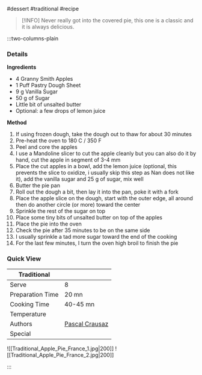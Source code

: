 #dessert #traditional #recipe

> [!INFO]
> Never really got into the covered pie, this one is a classic and it is always delicious.

:::two-columns-plain

### Details
**Ingredients**

- 4 Granny Smith Apples
- 1 Puff Pastry Dough Sheet
- 9 g Vanilla Sugar 
- 50 g of Sugar
- Little bit of unsalted butter
- Optional: a few drops of lemon juice


**Method**

1. If using frozen dough, take the dough out to thaw for about 30 minutes
2. Pre-heat the oven to 180 C / 350 F
3. Peel and core the apples
4. I use a Mandoline slicer to cut the apple cleanly but you can also do it by hand, cut the apple in segment of 3-4 mm
5. Place the cut apples in a bowl, add the lemon juice (optional, this prevents the slice to oxidize, i usually skip this step as Nan does not like it), add the vanilla sugar and 25 g of sugar, mix well
6. Butter the pie pan
7. Roll out the dough a bit, then lay it into the pan, poke it with a fork
8. Place the apple slice on the dough, start with the outer edge, all around then do another circle (or more) toward the center
9. Sprinkle the rest of the sugar on top
10. Place some tiny bits of unsalted butter on top of the apples
11. Place the pie into the oven
12. Check the pie after 35 minutes to be on the same side
13. I usually sprinkle a tad more sugar toward the end of the cooking
14. For the last few minutes, I turn the oven high broil to finish the pie





### Quick View
| Traditional      |                                                |
| ---------------- | ---------------------------------------------- |
| Serve            | 8                                              |
| Preparation Time | 20 mn                                          |
| Cooking Time     | 40-45 mn                                       |
| Temperature      |                                                |
| Authors          | [Pascal Crausaz](mailto:pascal@askpascal.com)  |
| Special          |                                                |

![[Traditional_Apple_Pie_France_1.jpg|200]]
![[Traditional_Apple_Pie_France_2.jpg|200]]

:::

